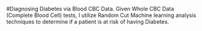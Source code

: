 #Diagnosing Diabetes via Blood CBC Data.
Given Whole CBC Data (Complete Blood Cell) tests, I utilize Random Cut Machine learning analysis techniques to determine if a patient is at risk of having Diabetes.
